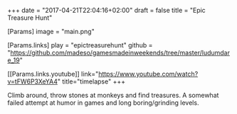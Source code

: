 +++
date = "2017-04-21T22:04:16+02:00"
draft = false
title = "Epic Treasure Hunt"

[Params]
image = "main.png"

[Params.links]
play = "epictreasurehunt"
github = "https://github.com/madeso/gamesmadeinweekends/tree/master/ludumdare_19"

[[Params.links.youtube]]
link="https://www.youtube.com/watch?v=tFW6P3XeYA4"
title="timelapse"
+++

Climb around, throw stones at monkeys and find treasures. A somewhat failed attempt at humor in games and long boring/grinding levels.

